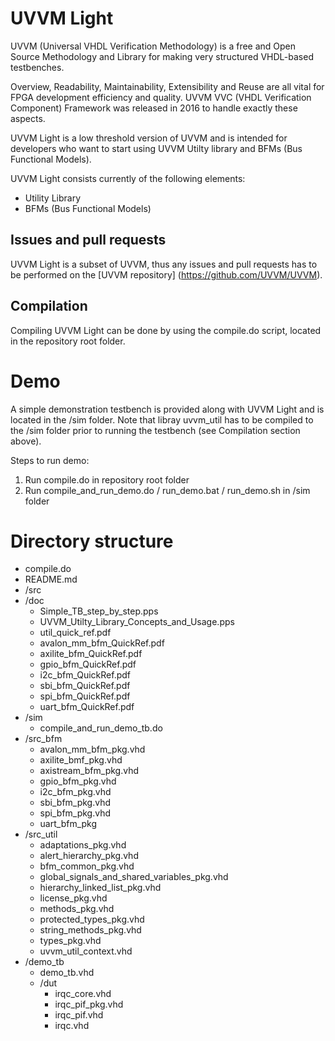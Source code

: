 #  UVVM Light
UVVM (Universal VHDL Verification Methodology) is a free and Open Source Methodology and Library for making very structured VHDL-based testbenches.

Overview, Readability, Maintainability, Extensibility and Reuse are all vital for FPGA development efficiency and quality.
UVVM VVC (VHDL Verification Component) Framework was released in 2016 to handle exactly these aspects.

UVVM Light is a low threshold version of UVVM and is intended for developers who want to start using UVVM Utilty library and BFMs (Bus Functional Models).

UVVM Light consists currently of the following elements:
- Utility Library
- BFMs (Bus Functional Models)


## Issues and pull requests
UVVM Light is a subset of UVVM, thus any issues and pull requests has to be performed on the [UVVM repository] (https://github.com/UVVM/UVVM). 


## Compilation
Compiling UVVM Light can be done by using the compile.do script, located in the repository root folder. 


# Demo
A simple demonstration testbench is provided along with UVVM Light and is located in the /sim folder. Note that libray uvvm_util has to be compiled to the /sim folder prior to running the testbench (see Compilation section above).

Steps to run demo:
1. Run compile.do in repository root folder
2. Run compile_and_run_demo.do / run_demo.bat / run_demo.sh in /sim folder


# Directory structure
- compile.do
- README.md
- /src
- /doc
    - Simple_TB_step_by_step.pps
    - UVVM_Utilty_Library_Concepts_and_Usage.pps
    - util_quick_ref.pdf
    - avalon_mm_bfm_QuickRef.pdf
    - axilite_bfm_QuickRef.pdf
    - gpio_bfm_QuickRef.pdf
    - i2c_bfm_QuickRef.pdf
    - sbi_bfm_QuickRef.pdf
    - spi_bfm_QuickRef.pdf
    - uart_bfm_QuickRef.pdf
- /sim
    - compile_and_run_demo_tb.do
- /src_bfm
    - avalon_mm_bfm_pkg.vhd
    - axilite_bmf_pkg.vhd
    - axistream_bfm_pkg.vhd
    - gpio_bfm_pkg.vhd
    - i2c_bfm_pkg.vhd
    - sbi_bfm_pkg.vhd
    - spi_bfm_pkg.vhd
    - uart_bfm_pkg
- /src_util
    - adaptations_pkg.vhd
    - alert_hierarchy_pkg.vhd
    - bfm_common_pkg.vhd
    - global_signals_and_shared_variables_pkg.vhd
    - hierarchy_linked_list_pkg.vhd
    - license_pkg.vhd
    - methods_pkg.vhd
    - protected_types_pkg.vhd
    - string_methods_pkg.vhd
    - types_pkg.vhd
    - uvvm_util_context.vhd
- /demo_tb 
    - demo_tb.vhd
    - /dut
        - irqc_core.vhd
        - irqc_pif_pkg.vhd
        - irqc_pif.vhd
        - irqc.vhd

